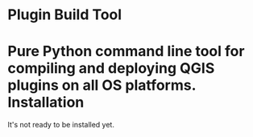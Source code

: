Plugin Build Tool
=================

Pure Python command line tool for compiling and deploying QGIS plugins on all OS platforms. 
Installation
============
It's not ready to be installed yet.
